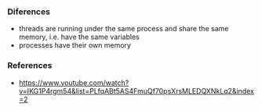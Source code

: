 ### Diferences
 - threads are running under the same process and share the same memory, i.e. have the same variables
 - processes have their own memory

### References
 - https://www.youtube.com/watch?v=IKG1P4rgm54&list=PLfqABt5AS4FmuQf70psXrsMLEDQXNkLq2&index=2
